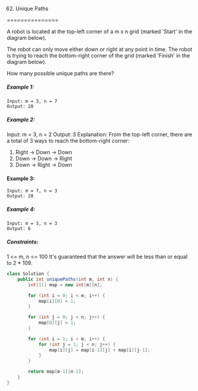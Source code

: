 62. Unique Paths

===============

A robot is located at the top-left corner of a m x n grid (marked 'Start' in the diagram below).

The robot can only move either down or right at any point in time. The robot is trying to reach the bottom-right corner of the grid (marked 'Finish' in the diagram below).

How many possible unique paths are there?

##### Example 1:

```
Input: m = 3, n = 7
Output: 28
```

##### Example 2:

Input: m = 3, n = 2
Output: 3
Explanation:
From the top-left corner, there are a total of 3 ways to reach the bottom-right corner:

1. Right -> Down -> Down
2. Down -> Down -> Right
3. Down -> Right -> Down

#### Example 3:

```
Input: m = 7, n = 3
Output: 28
```

##### Example 4:

```
Input: m = 3, n = 3
Output: 6
```

##### Constraints:

1 <= m, n <= 100
It's guaranteed that the answer will be less than or equal to 2 * 109.

```java
class Solution {
    public int uniquePaths(int m, int n) {
        int[][] map = new int[m][n];

        for (int i = 0; i < m; i++) {
            map[i][0] = 1;
        }

        for (int j = 0; j < n; j++) {
            map[0][j] = 1;
        }

        for (int i = 1; i < m; i++) {
            for (int j = 1; j < n; j++) {
                map[i][j] = map[i-1][j] + map[i][j-1];
            }
        }

        return map[m-1][n-1];
    }
}
```

